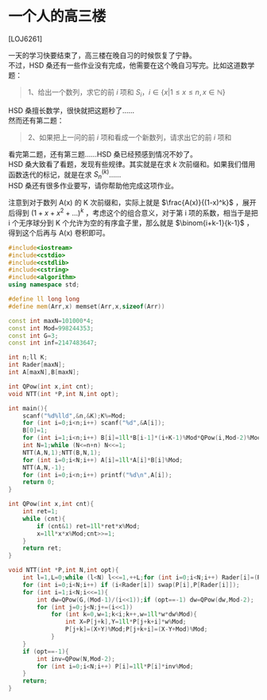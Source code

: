 # 一个人的高三楼
[LOJ6261]

一天的学习快要结束了，高三楼在晚自习的时候恢复了宁静。  
不过，HSD 桑还有一些作业没有完成，他需要在这个晚自习写完。比如这道数学题：
>1、给出一个数列，求它的前 $i$ 项和 $S_i$，$i\in \{x|1\le x\le n,x\in \mathbb{N}\}$  

HSD 桑擅长数学，很快就把这题秒了……  
然而还有第二题：
>2、如果把上一问的前 $i$ 项和看成一个新数列，请求出它的前 $i$ 项和

看完第二题，还有第三题……HSD 桑已经预感到情况不妙了。  
HSD 桑大致看了看题，发现有些规律。其实就是在求 $k$ 次前缀和。如果我们借用函数迭代的标记，就是在求 $S_n^{(k)}$……  
HSD 桑还有很多作业要写，请你帮助他完成这项作业。

注意到对于数列 A(x) 的 K 次前缀和，实际上就是 $\frac{A(x)}{(1-x)^k}$ ，展开后得到 $(1+x+x^2+\dots)^k$ ，考虑这个的组合意义，对于第 i 项的系数，相当于是把 i 个无序球分到 K 个允许为空的有序盒子里，那么就是 $\binom{i+k-1}{k-1}$ ，得到这个后再与 A(x) 卷积即可。

```cpp
#include<iostream>
#include<cstdio>
#include<cstdlib>
#include<cstring>
#include<algorithm>
using namespace std;

#define ll long long
#define mem(Arr,x) memset(Arr,x,sizeof(Arr))

const int maxN=101000*4;
const int Mod=998244353;
const int G=3;
const int inf=2147483647;

int n;ll K;
int Rader[maxN];
int A[maxN],B[maxN];

int QPow(int x,int cnt);
void NTT(int *P,int N,int opt);

int main(){
	scanf("%d%lld",&n,&K);K%=Mod;
	for (int i=0;i<n;i++) scanf("%d",&A[i]);
	B[0]=1;
	for (int i=1;i<n;i++) B[i]=1ll*B[i-1]*(i+K-1)%Mod*QPow(i,Mod-2)%Mod;
	int N=1;while (N<=n+n) N<<=1;
	NTT(A,N,1);NTT(B,N,1);
	for (int i=0;i<N;i++) A[i]=1ll*A[i]*B[i]%Mod;
	NTT(A,N,-1);
	for (int i=0;i<n;i++) printf("%d\n",A[i]);
	return 0;
}

int QPow(int x,int cnt){
	int ret=1;
	while (cnt){
		if (cnt&1) ret=1ll*ret*x%Mod;
		x=1ll*x*x%Mod;cnt>>=1;
	}
	return ret;
}

void NTT(int *P,int N,int opt){
	int l=1,L=0;while (l<N) l<<=1,++L;for (int i=0;i<N;i++) Rader[i]=(Rader[i>>1]>>1)|((i&1)<<(L-1));
	for (int i=0;i<N;i++) if (i<Rader[i]) swap(P[i],P[Rader[i]]);
	for (int i=1;i<N;i<<=1){
		int dw=QPow(G,(Mod-1)/(i<<1));if (opt==-1) dw=QPow(dw,Mod-2);
		for (int j=0;j<N;j+=(i<<1))
			for (int k=0,w=1;k<i;k++,w=1ll*w*dw%Mod){
				int X=P[j+k],Y=1ll*P[j+k+i]*w%Mod;
				P[j+k]=(X+Y)%Mod;P[j+k+i]=(X-Y+Mod)%Mod;
			}
	}
	if (opt==-1){
		int inv=QPow(N,Mod-2);
		for (int i=0;i<N;i++) P[i]=1ll*P[i]*inv%Mod;
	}
	return;
}
```